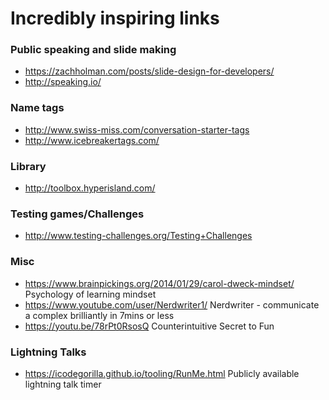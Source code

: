 # Incredibly inspiring links

### Public speaking and slide making
* https://zachholman.com/posts/slide-design-for-developers/
* http://speaking.io/
### Name tags
* http://www.swiss-miss.com/conversation-starter-tags
* http://www.icebreakertags.com/
### Library 
* http://toolbox.hyperisland.com/
### Testing games/Challenges
* http://www.testing-challenges.org/Testing+Challenges
### Misc
* https://www.brainpickings.org/2014/01/29/carol-dweck-mindset/ Psychology of learning mindset
* https://www.youtube.com/user/Nerdwriter1/ Nerdwriter - communicate a complex brilliantly in 7mins or less
* https://youtu.be/78rPt0RsosQ Counterintuitive Secret to Fun
### Lightning Talks
* https://icodegorilla.github.io/tooling/RunMe.html Publicly available lightning talk timer
